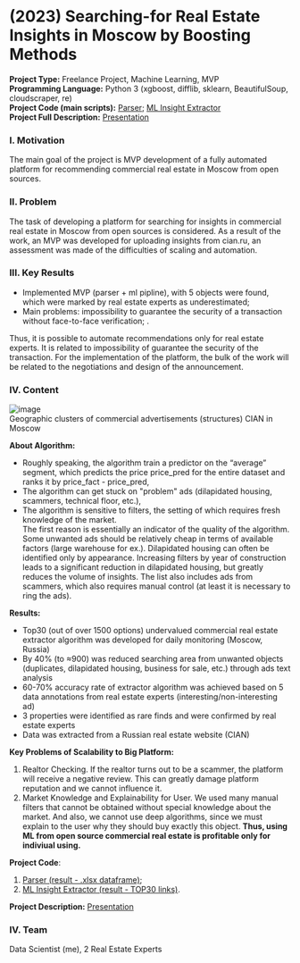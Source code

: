 # (2023) Searching-for Real Estate Insights in Moscow by Boosting Methods
**Project Type:**  Freelance Project, Machine Learning, MVP  
**Programming Language:** Python 3 (xgboost, difflib, sklearn, BeautifulSoup, cloudscraper, re)  
**Project Сode (main scripts):** [Parser](https://github.com/ResearchMachine/commercial-project-ml-mvp-insight-in-real-estate-moscow/blob/main/preprocessing/run_preprocessing.ipynb); [ML Insight Extractor](https://github.com/ResearchMachine/commercial-project-ml-mvp-insight-in-real-estate-moscow/blob/main/modeling/run_modeling.ipynb)   
**Project Full Description:** [Presentation](https://github.com/ResearchMachine/commercial-project-ml-mvp-insight-in-real-estate-moscow/blob/main/EN.pdf)

### I. Motivation
The main goal of the project is MVP development of a fully automated platform for recommending commercial real estate in Moscow from open sources.  


### II. Problem
The task of developing a platform for searching for insights in commercial real estate in Moscow from open sources is considered. As a result of the work, an MVP was developed for uploading insights from cian.ru, an assessment was made of the difficulties of scaling and automation.

### III. Key Results 
* Implemented MVP (parser + ml pipline), with 5 objects were found, which were marked by real estate experts as underestimated;
* Main problems: impossibility to guarantee the security of a transaction without face-to-face verification; .


Thus, it is possible to automate recommendations only for real estate experts. It is related to impossibility of guarantee the security of the transaction. For the implementation of the platform, the bulk of the work will be related to the negotiations and design of the announcement.

### IV. Content

![image](https://github.com/ResearchMachine/commercial-project-ml-mvp-insight-in-real-estate-moscow/assets/70639823/67974aa5-54b5-41b3-a3f4-8258d3fea1e1)  
Geographic clusters of commercial advertisements (structures) CIAN in Moscow

**About Algorithm:**
* Roughly speaking, the algorithm train a predictor on the “average” segment, which predicts the price price_pred for the entire dataset and ranks it by price_fact - price_pred,  
* The algorithm can get stuck on "problem" ads (dilapidated housing, scammers, technical floor, etc.),  
* The algorithm is sensitive to filters, the setting of which requires fresh knowledge of the market.  
The first reason is essentially an indicator of the quality of the algorithm. Some unwanted ads should be relatively cheap in terms of available factors (large warehouse for ex.). Dilapidated housing can often be identified only by appearance. Increasing filters by year of construction leads to a significant reduction in dilapidated housing, but greatly reduces the volume of insights. The list also includes ads from scammers, which also requires manual control (at least it is necessary to ring the ads).

**Results:**
* Top30 (out of over 1500 options) undervalued commercial real estate extractor algorithm was developed for daily monitoring (Moscow, Russia)
* By 40% (to ≈900) was reduced searching area from unwanted objects (duplicates, dilapidated housing, business for sale, etc.) through ads text analysis
* 60-70% accuracy rate of extractor algorithm was achieved based on 5 data annotations from real estate experts (interesting/non-interesting ad)
* 3 properties were identified as rare finds and were confirmed by real estate experts
* Data was extracted from a Russian real estate website (CIAN)

**Key Problems of Scalability to Big Platform:**
1. Realtor Checking. If the realtor turns out to be a scammer, the platform will receive a negative review. This can greatly damage platform reputation and we cannot influence it.  
2. Market Knowledge and Explainability for User. We used many manual filters that cannot be obtained without special knowledge about the market. And also, we cannot use deep algorithms, since we must explain to the user why they should buy exactly this object.
**Thus, using ML from open source commercial real estate is profitable only for indiviual using.**

**Project Code**:
1. [Parser (result - .xlsx dataframe)](https://github.com/ResearchMachine/commercial-project-ml-mvp-insight-in-real-estate-moscow/blob/main/preprocessing/run_preprocessing.ipynb);  
2. [ML Insight Extractor (result - TOP30 links)](https://github.com/ResearchMachine/commercial-project-ml-mvp-insight-in-real-estate-moscow/blob/main/modeling/run_modeling.ipynb).

**Project Description:** [Presentation](https://github.com/ResearchMachine/commercial-project-ml-mvp-insight-in-real-estate-moscow/blob/main/EN.pdf)

### IV. Team
Data Scientist (me), 2 Real Estate Experts
